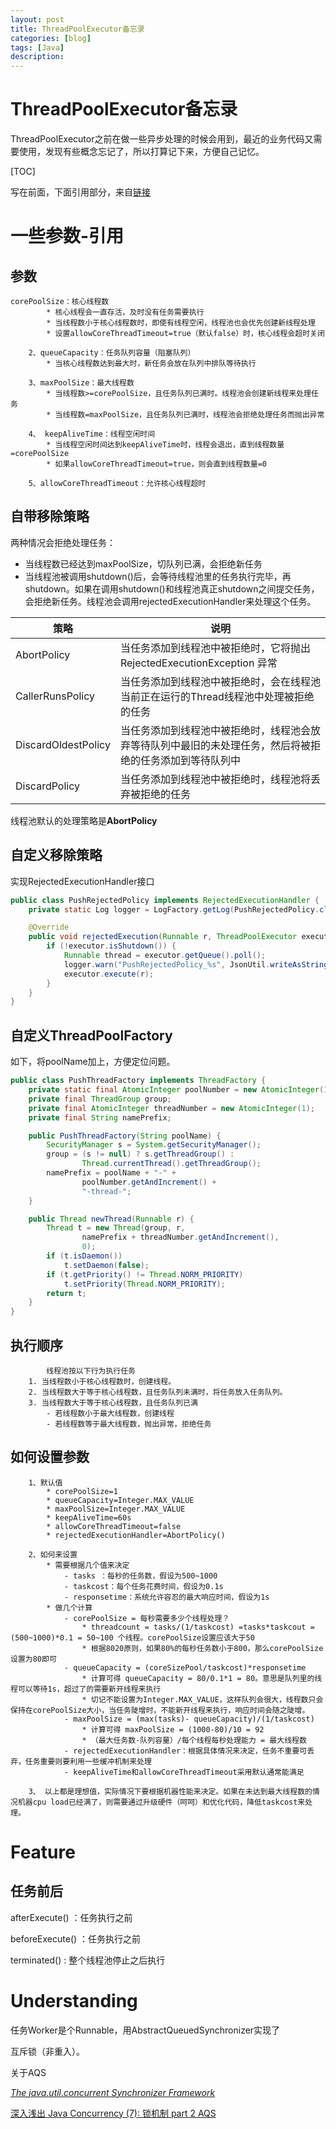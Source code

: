 ```yaml
---
layout: post
title: ThreadPoolExecutor备忘录
categories: [blog]
tags: [Java]
description: 
---
```


# ThreadPoolExecutor备忘录



ThreadPoolExecutor之前在做一些异步处理的时候会用到，最近的业务代码又需要使用，发现有些概念忘记了，所以打算记下来，方便自己记忆。

[TOC]



写在前面，下面引用部分，来自[链接](http://www.imooc.com/article/5887)

# 一些参数-引用

## 参数

```
corePoolSize：核心线程数
        * 核心线程会一直存活，及时没有任务需要执行
        * 当线程数小于核心线程数时，即使有线程空闲，线程池也会优先创建新线程处理
        * 设置allowCoreThreadTimeout=true（默认false）时，核心线程会超时关闭

    2、queueCapacity：任务队列容量（阻塞队列）
        * 当核心线程数达到最大时，新任务会放在队列中排队等待执行

    3、maxPoolSize：最大线程数
        * 当线程数>=corePoolSize，且任务队列已满时。线程池会创建新线程来处理任务
        * 当线程数=maxPoolSize，且任务队列已满时，线程池会拒绝处理任务而抛出异常

    4、 keepAliveTime：线程空闲时间
        * 当线程空闲时间达到keepAliveTime时，线程会退出，直到线程数量=corePoolSize
        * 如果allowCoreThreadTimeout=true，则会直到线程数量=0

    5、allowCoreThreadTimeout：允许核心线程超时
```



## 自带移除策略

两种情况会拒绝处理任务：

- 当线程数已经达到maxPoolSize，切队列已满，会拒绝新任务
- 当线程池被调用shutdown()后，会等待线程池里的任务执行完毕，再shutdown。如果在调用shutdown()和线程池真正shutdown之间提交任务，会拒绝新任务。线程池会调用rejectedExecutionHandler来处理这个任务。

| 策略                  | 说明                                       |
| ------------------- | ---------------------------------------- |
| AbortPolicy         | 当任务添加到线程池中被拒绝时，它将抛出 RejectedExecutionException 异常 |
| CallerRunsPolicy    | 当任务添加到线程池中被拒绝时，会在线程池当前正在运行的Thread线程池中处理被拒绝的任务 |
| DiscardOldestPolicy | 当任务添加到线程池中被拒绝时，线程池会放弃等待队列中最旧的未处理任务，然后将被拒绝的任务添加到等待队列中 |
| DiscardPolicy       | 当任务添加到线程池中被拒绝时，线程池将丢弃被拒绝的任务              |

线程池默认的处理策略是**AbortPolicy**

## 自定义移除策略

实现RejectedExecutionHandler接口

```java
public class PushRejectedPolicy implements RejectedExecutionHandler {
    private static Log logger = LogFactory.getLog(PushRejectedPolicy.class);

    @Override
    public void rejectedExecution(Runnable r, ThreadPoolExecutor executor) {
        if (!executor.isShutdown()) {
            Runnable thread = executor.getQueue().poll();
            logger.warn("PushRejectedPolicy_%s", JsonUtil.writeAsString(thread));
            executor.execute(r);
        }
    }
}
```

## 自定义ThreadPoolFactory

如下，将poolName加上，方便定位问题。

```java
public class PushThreadFactory implements ThreadFactory {
    private static final AtomicInteger poolNumber = new AtomicInteger(1);
    private final ThreadGroup group;
    private final AtomicInteger threadNumber = new AtomicInteger(1);
    private final String namePrefix;

    public PushThreadFactory(String poolName) {
        SecurityManager s = System.getSecurityManager();
        group = (s != null) ? s.getThreadGroup() :
                Thread.currentThread().getThreadGroup();
        namePrefix = poolName + "-" +
                poolNumber.getAndIncrement() +
                "-thread-";
    }

    public Thread newThread(Runnable r) {
        Thread t = new Thread(group, r,
                namePrefix + threadNumber.getAndIncrement(),
                0);
        if (t.isDaemon())
            t.setDaemon(false);
        if (t.getPriority() != Thread.NORM_PRIORITY)
            t.setPriority(Thread.NORM_PRIORITY);
        return t;
    }
}
```



## 执行顺序

```
        线程池按以下行为执行任务
    1. 当线程数小于核心线程数时，创建线程。
    2. 当线程数大于等于核心线程数，且任务队列未满时，将任务放入任务队列。
    3. 当线程数大于等于核心线程数，且任务队列已满
        - 若线程数小于最大线程数，创建线程
        - 若线程数等于最大线程数，抛出异常，拒绝任务
```

## 如何设置参数

```
    1、默认值
        * corePoolSize=1
        * queueCapacity=Integer.MAX_VALUE
        * maxPoolSize=Integer.MAX_VALUE
        * keepAliveTime=60s
        * allowCoreThreadTimeout=false
        * rejectedExecutionHandler=AbortPolicy()

    2、如何来设置
        * 需要根据几个值来决定
            - tasks ：每秒的任务数，假设为500~1000
            - taskcost：每个任务花费时间，假设为0.1s
            - responsetime：系统允许容忍的最大响应时间，假设为1s
        * 做几个计算
            - corePoolSize = 每秒需要多少个线程处理？ 
                * threadcount = tasks/(1/taskcost) =tasks*taskcout =  (500~1000)*0.1 = 50~100 个线程。corePoolSize设置应该大于50
                * 根据8020原则，如果80%的每秒任务数小于800，那么corePoolSize设置为80即可
            - queueCapacity = (coreSizePool/taskcost)*responsetime
                * 计算可得 queueCapacity = 80/0.1*1 = 80。意思是队列里的线程可以等待1s，超过了的需要新开线程来执行
                * 切记不能设置为Integer.MAX_VALUE，这样队列会很大，线程数只会保持在corePoolSize大小，当任务陡增时，不能新开线程来执行，响应时间会随之陡增。
            - maxPoolSize = (max(tasks)- queueCapacity)/(1/taskcost)
                * 计算可得 maxPoolSize = (1000-80)/10 = 92
                * （最大任务数-队列容量）/每个线程每秒处理能力 = 最大线程数
            - rejectedExecutionHandler：根据具体情况来决定，任务不重要可丢弃，任务重要则要利用一些缓冲机制来处理
            - keepAliveTime和allowCoreThreadTimeout采用默认通常能满足

    3、 以上都是理想值，实际情况下要根据机器性能来决定。如果在未达到最大线程数的情况机器cpu load已经满了，则需要通过升级硬件（呵呵）和优化代码，降低taskcost来处理。
```

# Feature

## 任务前后

afterExecute() ：任务执行之前

beforeExecute() ：任务执行之前

terminated() : 整个线程池停止之后执行





# Understanding

任务Worker是个Runnable，用AbstractQueuedSynchronizer实现了

互斥锁（非重入）。



关于AQS

[*The java*.*util*.*concurrent Synchronizer Framework*](http://gee.cs.oswego.edu/dl/papers/aqs.pdf)

[深入浅出 Java Concurrency (7): 锁机制 part 2 AQS](http://www.blogjava.net/xylz/archive/2010/07/06/325390.html)

